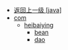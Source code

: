 - [返回上一级 [java]](notes/code/Phoenix/spring-mybatis-phoenix/src/main/java/)
- [com](notes/code/Phoenix/spring-mybatis-phoenix/src/main/java/com/)
  - [heibaiying](notes/code/Phoenix/spring-mybatis-phoenix/src/main/java/com/heibaiying/)
    - [bean](notes/code/Phoenix/spring-mybatis-phoenix/src/main/java/com/heibaiying/bean/)
    - [dao](notes/code/Phoenix/spring-mybatis-phoenix/src/main/java/com/heibaiying/dao/)
